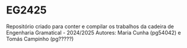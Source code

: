 # EG2425
Repositório criado para conter e compilar os trabalhos da cadeira de Engenharia Gramatical - 2024/2025
Autores: Maria Cunha (pg54042) e Tomás Campinho (pg?????)



